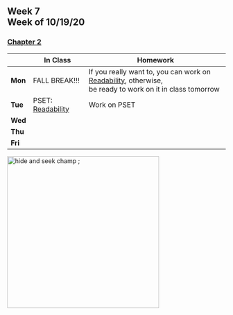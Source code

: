 <meta http-equiv="refresh" content="300"/>

## Week 7<br>Week of 10/19/20  

### [Chapter 2](/ap/curriculum/2)  

  |       |In Class               |Homework   |
  |-------|---------              |---------  |
  |**Mon**|FALL BREAK!!! |If you really want to, you can work on [Readability](https://cs50.harvard.edu/ap/2021/curriculum/x/psets/2/readability/), otherwise,<br>be ready to work on it in class tomorrow |
  |**Tue**|PSET: [Readability](https://cs50.harvard.edu/ap/2021/curriculum/x/psets/2/readability/) |Work on PSET |
  |**Wed**| | |
  |**Thu**| | |
  |**Fri**| | |

<img src="https://ih0.redbubble.net/image.453247676.2842/flat,800x800,070,f.u3.jpg" alt="hide and seek champ ;" height="350">
